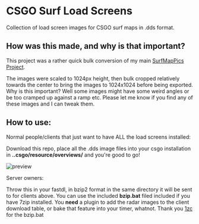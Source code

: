# CSGO Surf Load Screens
 Collection of load screen images for CSGO surf maps in .dds format. 


## How was this made, and why is that important?

This project was a rather quick bulk conversion of my main [SurfMapPics Project](https://github.com/Sayt123/SurfMapPics). 

The images were scaled to 1024px height, then bulk cropped relatively towards the center to bring the images to 1024x1024 before being exported. Why is this important? Well some images might have some weird angles or be too cramped up against a ramp etc. Please let me know if you find any of these images and I can tweak them.

## How to use:

Normal people/clients that just want to have ALL the load screens installed:

Download this repo, place all the .dds image files into your csgo installation in **..csgo/resource/overviews/** and you're good to go! 

![preview](https://i.imgur.com/4inYBlT.png)


Server owners:

Throw this in your fastdl, in bzip2 format in the same directory it will be sent to for clients above. You can use the included **bzip.bat** filed included if you have 7zip installed. You **need** a plugin to add the radar images to the client download table, or bake that feature into your timer, whatnot.
Thank you [1zc](https://github.com/1zc) for the bzip.bat
